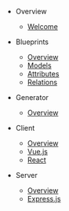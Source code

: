 * Overview
  * [Welcome](README.md)

* Blueprints
  * [Overview](docs/blueprint/README.md)
  * [Models](docs/blueprint/model.md)
  * [Attributes](docs/blueprint/attribute.md)
  * [Relations](docs/blueprint/relation.md)

* Generator
  * [Overview](docs/generator/overview.md)

* Client
  * [Overview](docs/client_generators/overview.md)
  * [Vue.js](docs/client_generators/vuejs.md)
  * [React](docs/client_generators/react.md)

* Server
  * [Overview](docs/server_generators/overview.md)
  * [Express.js](docs/server_generators/expressjs.md)
